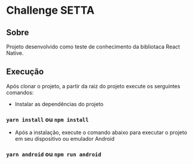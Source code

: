 # Challenge SETTA

## Sobre

Projeto desenvolvido como teste de conhecimento da bibliotaca React Native.

## Execução

Após clonar o projeto, a partir da raiz do projeto execute os serguintes comandos:

- Instalar as dependências do projeto
### `yarn install` ou `npm install`

- Após a instalação, execute o comando abaixo para executar o projeto em seu dispositivo ou emulador Android
### `yarn android` ou `npm run android`